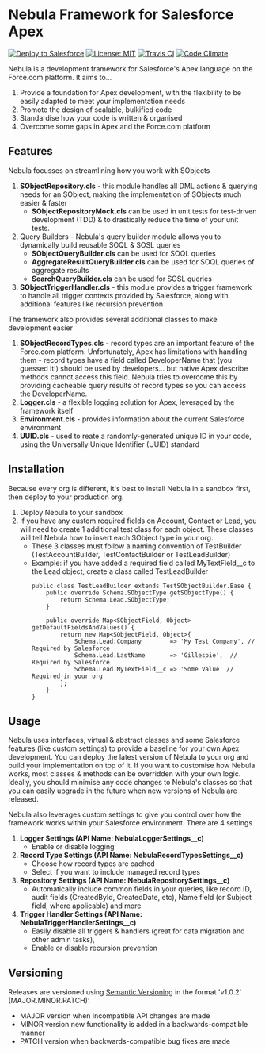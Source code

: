 # Nebula Framework for Salesforce Apex
[![Deploy to Salesforce](https://img.shields.io/badge/salesforce-deploy-blue.svg)](https://githubsfdeploy.herokuapp.com)
[![License: MIT](https://img.shields.io/badge/license-MIT-d742f4.svg)](https://opensource.org/licenses/MIT)
[![Travis CI](https://img.shields.io/travis/jongpie/NebulaFramework/master.svg)](https://travis-ci.org/jongpie/NebulaFramework)
[![Code Climate](https://img.shields.io/codeclimate/github/jongpie/NebulaFramework.svg)](https://codeclimate.com/github/jongpie/NebulaFramework)

Nebula is a development framework for Salesforce's Apex language on the Force.com platform. It aims to...
1. Provide a foundation for Apex development, with the flexibility to be easily adapted to meet your implementation needs
2. Promote the design of scalable, bulkified code
3. Standardise how your code is written & organised
4. Overcome some gaps in Apex and the Force.com platform

## Features
Nebula focusses on streamlining how you work with SObjects
1. **SObjectRepository.cls** - this module handles all DML actions & querying needs for an SObject, making the implementation of SObjects much easier & faster
    * **SObjectRepositoryMock.cls** can be used in unit tests for test-driven development (TDD) & to drastically reduce the time of your unit tests.
2. Query Builders - Nebula's query builder module allows you to dynamically build reusable SOQL & SOSL queries
	* **SObjectQueryBuilder.cls** can be used for SOQL queries
	* **AggregateResultQueryBuilder.cls** can be used for SOQL queries of aggregate results
	* **SearchQueryBuilder.cls** can be used for SOSL queries
3. **SObjectTriggerHandler.cls** - this module provides a trigger framework to handle all trigger contexts provided by Salesforce, along with additional features like recursion prevention

The framework also provides several additional classes to make development easier
1. **SObjectRecordTypes.cls** - record types are an important feature of the Force.com platform. Unfortunately, Apex has limitations with handling them - record types have a field called DeveloperName that (you guessed it!) should be used by developers... but native Apex describe methods cannot access this field. Nebula tries to overcome this by providing cacheable query results of record types so you can access the DeveloperName.
2. **Logger.cls** - a flexible logging solution for Apex, leveraged by the framework itself
3. **Environment.cls** - provides information about the current Salesforce environment
4. **UUID.cls** - used to reate a randomly-generated unique ID in your code, using the Universally Unique Identifier (UUID) standard

## Installation
Because every org is different, it's best to install Nebula in a sandbox first, then deploy to your production org.
1. Deploy Nebula to your sandbox
2. If you have any custom required fields on Account, Contact or Lead, you will need to create 1 additional test class for each object. These classes will tell Nebula how to insert each SObject type in your org.
    * These 3 classes must follow a naming convention of Test<SObject>Builder (TestAccountBuilder, TestContactBuilder or TestLeadBuilder)
    * Example: if you have added a required field called MyTextField__c to the Lead object, create a class called TestLeadBuilder
        ```    
    	public class TestLeadBuilder extends TestSObjectBuilder.Base {
            public override Schema.SObjectType getSObjectType() {
                return Schema.Lead.SObjectType;
            }

            public override Map<SObjectField, Object> getDefaultFieldsAndValues() {
                return new Map<SObjectField, Object>{
                    Schema.Lead.Company        => 'My Test Company', // Required by Salesforce
                    Schema.Lead.LastName       => 'Gillespie',  // Required by Salesforce
                    Schema.Lead.MyTextField__c => 'Some Value' // Required in your org
                };
            }
    	}
        ```


## Usage
Nebula uses interfaces, virtual & abstract classes and some Salesforce features (like custom settings) to provide a baseline for your own Apex development. You can deploy the latest version of Nebula to your org and build your implementation on top of it. If you want to customise how Nebula works, most classes & methods can be overridden with your own logic. Ideally, you should minimise any code changes to Nebula's classes so that you can easily upgrade in the future when new versions of Nebula are released.

Nebula also leverages custom settings to give you control over how the framework works within your Salesforce environment. There are 4 settings
1. **Logger Settings (API Name: NebulaLoggerSettings__c)**
    * Enable or disable logging
2. **Record Type Settings (API Name: NebulaRecordTypesSettings__c)**
    * Choose how record types are cached
    * Select if you want to include managed record types
3. **Repository Settings (API Name: NebulaRepositorySettings__c)**
    * Automatically include common fields in your queries, like record ID, audit fields (CreatedById, CreatedDate, etc), Name field (or Subject field, where applicable) and more
4. **Trigger Handler Settings (API Name: NebulaTriggerHandlerSettings__c)**   
    * Easily disable all triggers & handlers (great for data migration and other admin tasks),
    * Enable or disable recursion prevention

## Versioning
Releases are versioned using [Semantic Versioning](http://semver.org/) in the format 'v1.0.2' (MAJOR.MINOR.PATCH):

- MAJOR version when incompatible API changes are made
- MINOR version new functionality is added in a backwards-compatible manner
- PATCH version when backwards-compatible bug fixes are made